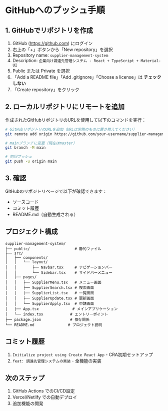 # GitHubへのプッシュ手順

## 1. GitHubでリポジトリを作成
1. GitHub (https://github.com) にログイン
2. 右上の「+」ボタンから「New repository」を選択
3. Repository name: `supplier-management-system`
4. Description: `企業向け調達先管理システム - React + TypeScript + Material-UI`
5. Public または Private を選択
6. 「Add a README file」「Add .gitignore」「Choose a license」は **チェックしない**
7. 「Create repository」をクリック

## 2. ローカルリポジトリにリモートを追加
作成されたGitHubリポジトリのURLを使用して以下のコマンドを実行：

```bash
# GitHubリポジトリのURLを追加（URLは実際のものに置き換えてください）
git remote add origin https://github.com/your-username/supplier-management-system.git

# mainブランチに変更（現在はmaster）
git branch -M main

# 初回プッシュ
git push -u origin main
```

## 3. 確認
GitHubのリポジトリページで以下が確認できます：
- ソースコード
- コミット履歴
- README.md（自動生成される）

## プロジェクト構成

```
supplier-management-system/
├── public/                    # 静的ファイル
├── src/
│   ├── components/
│   │   └── layout/
│   │       ├── Navbar.tsx     # ナビゲーションバー
│   │       └── Sidebar.tsx    # サイドバーメニュー
│   ├── pages/
│   │   ├── SupplierMenu.tsx   # メニュー画面
│   │   ├── SupplierSearch.tsx # 検索画面
│   │   ├── SupplierList.tsx   # 一覧画面
│   │   ├── SupplierUpdate.tsx # 更新画面
│   │   └── SupplierApply.tsx  # 申請画面
│   ├── App.tsx               # メインアプリケーション
│   └── index.tsx            # エントリーポイント
├── package.json             # 依存関係
└── README.md               # プロジェクト説明
```

## コミット履歴
1. `Initialize project using Create React App` - CRA初期セットアップ
2. `feat: 調達先管理システムの実装` - 全機能の実装

## 次のステップ
1. GitHub Actions でのCI/CD設定
2. Vercel/Netlify での自動デプロイ
3. 追加機能の開発
